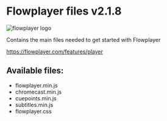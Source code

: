 # Flowplayer files v2.1.8

![flowplayer logo](https://flowplayer.com/user/pages/images/logo-blue.png)

Contains the main files needed to get started with Flowplayer

https://flowplayer.com/features/player

## Available files:
* flowplayer.min.js
* chromecast.min.js
* cuepoints.min.js
* subtitles.min.js
* flowplayer.css
